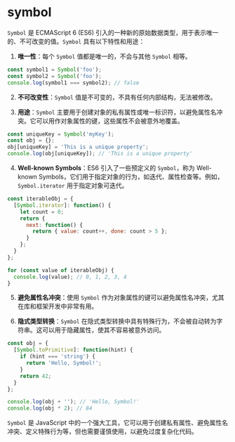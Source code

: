 # symbol

`Symbol` 是 ECMAScript 6 (ES6) 引入的一种新的原始数据类型，用于表示唯一的、不可改变的值。`Symbol` 具有以下特性和用途：

1. **唯一性**：每个 `Symbol` 值都是唯一的，不会与其他 `Symbol` 相等。

```javascript
const symbol1 = Symbol('foo');
const symbol2 = Symbol('foo');
console.log(symbol1 === symbol2); // false
```

2. **不可改变性**：`Symbol` 值是不可变的，不具有任何内部结构，无法被修改。

3. **用途**：`Symbol` 主要用于创建对象的私有属性或唯一标识符，以避免属性名冲突。它可以用作对象属性的键，这些属性不会被意外地覆盖。

```javascript
const uniqueKey = Symbol('myKey');
const obj = {};
obj[uniqueKey] = 'This is a unique property';
console.log(obj[uniqueKey]); // 'This is a unique property'
```

4. **Well-known Symbols**：ES6 引入了一些预定义的 `Symbol`，称为 Well-known Symbols，它们用于指定对象的行为，如迭代、属性检查等。例如，`Symbol.iterator` 用于指定对象可迭代。

```javascript
const iterableObj = {
  [Symbol.iterator]: function() {
    let count = 0;
    return {
      next: function() {
        return { value: count++, done: count > 5 };
      }
    };
  }
};

for (const value of iterableObj) {
  console.log(value); // 0, 1, 2, 3, 4
}
```

5. **避免属性名冲突**：使用 `Symbol` 作为对象属性的键可以避免属性名冲突，尤其在库和框架开发中非常有用。

6. **隐式类型转换**：`Symbol` 在隐式类型转换中具有特殊行为，不会被自动转为字符串。这可以用于隐藏属性，使其不容易被意外访问。

```javascript
const obj = {
  [Symbol.toPrimitive]: function(hint) {
    if (hint === 'string') {
      return 'Hello, Symbol!';
    }
    return 42;
  }
};

console.log(obj + ''); // 'Hello, Symbol!'
console.log(obj * 2); // 84
```

`Symbol` 是 JavaScript 中的一个强大工具，它可以用于创建私有属性、避免属性名冲突、定义特殊行为等，但也需要谨慎使用，以避免过度复杂化代码。